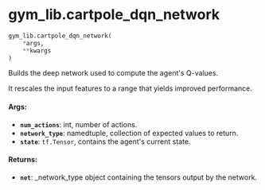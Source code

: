 <div itemscope itemtype="http://developers.google.com/ReferenceObject">
<meta itemprop="name" content="gym_lib.cartpole_dqn_network" />
<meta itemprop="path" content="Stable" />
</div>

# gym_lib.cartpole_dqn_network

```python
gym_lib.cartpole_dqn_network(
    *args,
    **kwargs
)
```

Builds the deep network used to compute the agent's Q-values.

It rescales the input features to a range that yields improved performance.

#### Args:

*   <b>`num_actions`</b>: int, number of actions.
*   <b>`network_type`</b>: namedtuple, collection of expected values to return.
*   <b>`state`</b>: `tf.Tensor`, contains the agent's current state.

#### Returns:

*   <b>`net`</b>: _network_type object containing the tensors output by the
    network.
